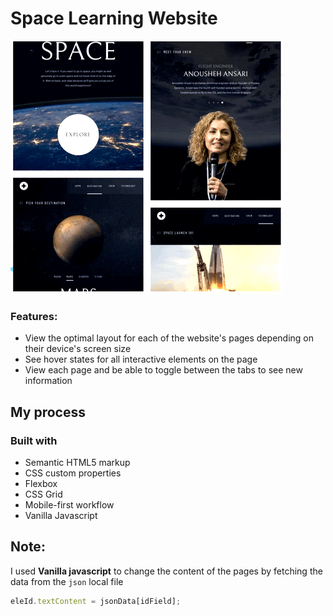 # Space Learning Website

![Space tourism website](./image-preview.png)

### Features:

- View the optimal layout for each of the website's pages depending on their device's screen size
- See hover states for all interactive elements on the page
- View each page and be able to toggle between the tabs to see new information


## My process

### Built with

- Semantic HTML5 markup
- CSS custom properties
- Flexbox
- CSS Grid
- Mobile-first workflow
- Vanilla Javascript

## Note:

I used **Vanilla javascript** to change the content of the pages by fetching the data from the `json` local file
```js
eleId.textContent = jsonData[idField];


